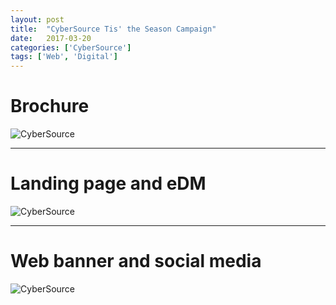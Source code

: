 ```yaml
---
layout: post
title:  "CyberSource Tis' the Season Campaign"
date:   2017-03-20
categories: ['CyberSource']
tags: ['Web', 'Digital']
---
```


# Brochure
![CyberSource](https://raw.githubusercontent.com/gbjack/gbjack.github.io/master/assets/images/cy1.png)


---


# Landing page and eDM
![CyberSource](https://raw.githubusercontent.com/gbjack/gbjack.github.io/master/assets/images/cy2.png)


---


# Web banner and social media
![CyberSource](https://raw.githubusercontent.com/gbjack/gbjack.github.io/master/assets/images/cy2.png)
